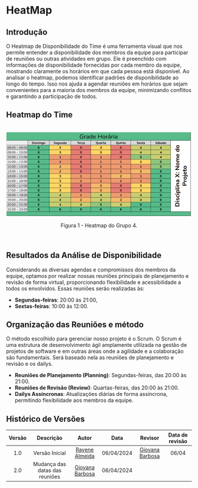 
# **HeatMap**

## Introdução
O Heatmap de Disponibilidade do Time é uma ferramenta visual que nos permite entender a disponibilidade dos membros da equipe para participar de reuniões ou outras atividades em grupo. Ele é preenchido com informações de disponibilidade fornecidas por cada membro da equipe, mostrando claramente os horários em que cada pessoa está disponível. Ao analisar o heatmap, podemos identificar padrões de disponibilidade ao longo do tempo. Isso nos ajuda a agendar reuniões em horários que sejam convenientes para a maioria dos membros da equipe, minimizando conflitos e garantindo a participação de todos.

## Heatmap do Time

<br>
<div align="center">
    <img src="../assets/heatmap.png" style="width:70vw"/>
    <p> Figura 1 - Heatmap do Grupo 4.</p> 
</div>
<br>

## Resultados da Análise de Disponibilidade
Considerando as diversas agendas e compromissos dos membros da equipe, optamos por realizar nossas reuniões principais de planejamento e revisão de forma virtual, proporcionando flexibilidade e acessibilidade a todos os envolvidos. Essas reuniões serão realizadas às:
- **Segundas-feiras**: 20:00 às 21:00,
- **Sextas-feiras**: 10:00 às 12:00.

## Organização das Reuniões e método


O método escolhido para gerenciar nosso projeto é o Scrum. O Scrum é uma estrutura de desenvolvimento ágil amplamente utilizada na gestão de projetos de software e em outras áreas onde a agilidade e a colaboração são fundamentais. Será baseado nela as reuniões de planejamento e revisão e os dailys.

- **Reuniões de Planejamento (Planning)**: Segundas-feiras, das 20:00 às 21:00.
- **Reuniões de Revisão (Review)**: Quartas-feiras, das 20:00 às 21:00.
- **Dailys Assíncronas**: Atualizações diárias de forma assíncrona, permitindo flexibilidade aos membros da equipe.

## **Histórico de Versões**

| Versão |          Descrição              |     Autor      |      Data      |   Revisor     |    Data de revisão    |  
|:------:|:-------------------------------:|:--------------:|:--------------:|:-------------:|:---------------------:|
|  1.0   | Versão Inicial                    |   [Rayene Almeida](https://github.com/rayenealmeida)      |   06/04/2024   |       [Giovana Barbosa ](https://github.com/gio221)        |     06/04                 |
|  2.0   | Mudança das datas das reuniões                   |   [Giovana Barbosa ](https://github.com/gio221)      |   06/04/2024   |               |                      |
